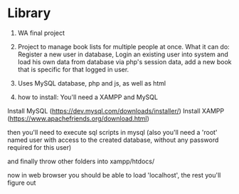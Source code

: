 # Library
1. WA final project

2. Project to manage book lists for multiple people at once.
What it can do:
Register a new user in database, Login an existing user into system and load his own data from database via php's session data, add a new book that is specific for that logged in user.

3. Uses MySQL database, php and js, as well as html

4. how to install:
You'll need a XAMPP and MySQL 

Install MySQL (https://dev.mysql.com/downloads/installer/)
Install XAMPP (https://www.apachefriends.org/download.html)

then you'll need to execute sql scripts in mysql (also you'll need a 'root' named user with access to the created database, without any password required for this user)

and finally throw other folders into xampp/htdocs/

now in web browser you should be able to load 'localhost', the rest you'll figure out
